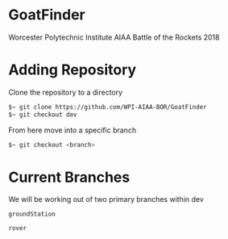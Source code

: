 # GoatFinder
Worcester Polytechnic Institute AIAA
Battle of the Rockets 2018


# Adding Repository

Clone the repository to a directory
```bash
$~ git clone https://github.com/WPI-AIAA-BOR/GoatFinder
$~ git checkout dev
```

From here move into a specific branch
```bash
$~ git checkout <branch>
```

# Current Branches

We will be working out of two primary branches within dev

```git
groundStation
```

```git
rover
```